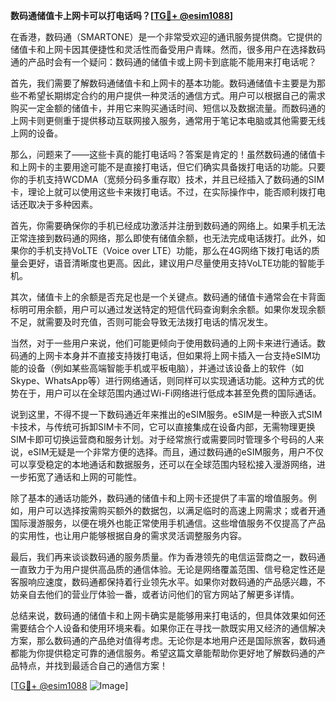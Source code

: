 **数码通储值卡上网卡可以打电话吗？[[TG💪+ @esim1088](https://t.me/s/esim1088)]**

在香港，数码通（SMARTONE）是一个非常受欢迎的通讯服务提供商。它提供的储值卡和上网卡因其便捷性和灵活性而备受用户青睐。然而，很多用户在选择数码通的产品时会有一个疑问：数码通的储值卡或上网卡到底能不能用来打电话呢？

首先，我们需要了解数码通储值卡和上网卡的基本功能。数码通储值卡主要是为那些不希望长期绑定合约的用户提供一种灵活的通信方式。用户可以根据自己的需求购买一定金额的储值卡，并用它来购买通话时间、短信以及数据流量。而数码通的上网卡则更侧重于提供移动互联网接入服务，通常用于笔记本电脑或其他需要无线上网的设备。

那么，问题来了——这些卡真的能打电话吗？答案是肯定的！虽然数码通的储值卡和上网卡的主要用途可能不是直接打电话，但它们确实具备拨打电话的功能。只要你的手机支持WCDMA（宽频分码多重存取）技术，并且已经插入了数码通的SIM卡，理论上就可以使用这些卡来拨打电话。不过，在实际操作中，能否顺利拨打电话还取决于多种因素。

首先，你需要确保你的手机已经成功激活并注册到数码通的网络上。如果手机无法正常连接到数码通的网络，那么即使有储值余额，也无法完成电话拨打。此外，如果你的手机支持VoLTE（Voice over LTE）功能，那么在4G网络下拨打电话的质量会更好，语音清晰度也更高。因此，建议用户尽量使用支持VoLTE功能的智能手机。

其次，储值卡上的余额是否充足也是一个关键点。数码通的储值卡通常会在卡背面标明可用余额，用户可以通过发送特定的短信代码查询剩余余额。如果你发现余额不足，就需要及时充值，否则可能会导致无法拨打电话的情况发生。

当然，对于一些用户来说，他们可能更倾向于使用数码通的上网卡来进行通话。数码通的上网卡本身并不直接支持拨打电话，但如果将上网卡插入一台支持eSIM功能的设备（例如某些高端智能手机或平板电脑），并通过该设备上的软件（如Skype、WhatsApp等）进行网络通话，则同样可以实现通话功能。这种方式的优势在于，用户可以在全球范围内通过Wi-Fi网络进行低成本甚至免费的国际通话。

说到这里，不得不提一下数码通近年来推出的eSIM服务。eSIM是一种嵌入式SIM卡技术，与传统可拆卸SIM卡不同，它可以直接集成在设备内部，无需物理更换SIM卡即可切换运营商和服务计划。对于经常旅行或需要同时管理多个号码的人来说，eSIM无疑是一个非常方便的选择。而且，通过数码通的eSIM服务，用户不仅可以享受稳定的本地通话和数据服务，还可以在全球范围内轻松接入漫游网络，进一步拓宽了通话和上网的可能性。

除了基本的通话功能外，数码通的储值卡和上网卡还提供了丰富的增值服务。例如，用户可以选择按需购买额外的数据包，以满足临时的高速上网需求；或者开通国际漫游服务，以便在境外也能正常使用手机通信。这些增值服务不仅提高了产品的实用性，也让用户能够根据自身的需求灵活调整服务内容。

最后，我们再来谈谈数码通的服务质量。作为香港领先的电信运营商之一，数码通一直致力于为用户提供高品质的通信体验。无论是网络覆盖范围、信号稳定性还是客服响应速度，数码通都保持着行业领先水平。如果你对数码通的产品感兴趣，不妨亲自去他们的营业厅体验一番，或者访问他们的官方网站了解更多详情。

总结来说，数码通的储值卡和上网卡确实是能够用来打电话的，但具体效果如何还需要结合个人设备和使用环境来看。如果你正在寻找一款既实用又经济的通信解决方案，那么数码通的产品绝对值得考虑。无论你是本地用户还是国际旅客，数码通都能为你提供稳定可靠的通信服务。希望这篇文章能帮助你更好地了解数码通的产品特点，并找到最适合自己的通信方案！

[[TG💪+ @esim1088](https://t.me/s/esim1088) ![Image](https://i.postimg.cc/4NQfJmqS/Snipaste-2025-05-13-00-14-12.png)]